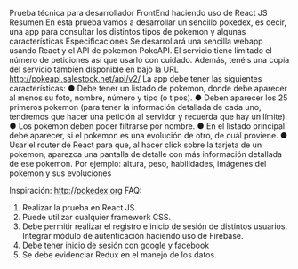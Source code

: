 Prueba técnica para desarrollador FrontEnd haciendo uso de React JS
Resumen
En esta prueba vamos a desarrollar un sencillo pokedex, es decir, una app para consultar los distintos tipos
de pokemon y algunas características
Especificaciones
Se desarrollará una sencilla webapp usando React y el API de pokemon PokeAPI. El servicio tiene limitado
el número de peticiones así que usarlo con cuidado. Además, tenéis una copia del servicio también
disponible en bajo la URL http://pokeapi.salestock.net/api/v2/
La app debe tener las siguientes características:
● Debe tener un listado de pokemon, donde debe aparecer al menos su foto, nombre, número y tipo (o
tipos).
● Deben aparecer los 25 primeros pokemon (para tener la información detallada de cada uno,
tendremos que hacer una petición al servidor y recuerda que hay un límite).
● Los pokemon deben poder filtrarse por nombre.
● En el listado principal debe aparecer, si el pokemon es una evolución de otro, de cuál proviene.
● Usar el router de React para que, al hacer click sobre la tarjeta de un pokemon, aparezca una
pantalla de detalle con más información detallada de ese pokemon. Por ejemplo: altura, peso,
habilidades, imágenes del pokemon y sus evoluciones

Inspiración:
http://pokedex.org
FAQ:
1. Realizar la prueba en React JS.
2. Puede utilizar cualquier framework CSS.
3. Debe permitir realizar el registro e inicio de sesión de distintos usuarios. Integrar módulo de
autenticación haciendo uso de Firebase.
4. Debe tener inicio de sesión con google y facebook
5. Se debe evidenciar Redux en el manejo de los datos.